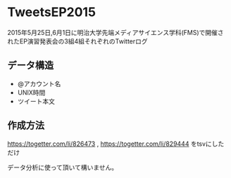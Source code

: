 # TweetsEP2015
2015年5月25日,6月1日に明治大学先端メディアサイエンス学科(FMS)で開催されたEP演習発表会の3組4組それぞれのTwitterログ

## データ構造
- @アカウント名
- UNIX時間
- ツイート本文

## 作成方法
https://togetter.com/li/826473 , https://togetter.com/li/829444 をtsvにしただけ

データ分析に使って頂いて構いません。
